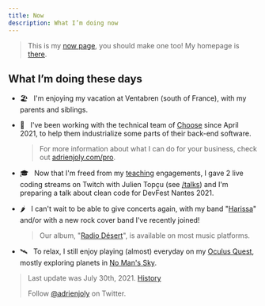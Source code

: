 ```yaml
---
title: Now
description: What I’m doing now
---
```


> This is my [now page](http://nownownow.com/about), you should make one too! My homepage is [there](/).

## What I’m doing these days

<!--I’m home in Montreuil, Paris area, France.-->

- 🏖  &nbsp; I'm enjoying my vacation at Ventabren (south of France), with my parents and siblings.

- 💼  &nbsp; I've been working with the technical team of [Choose](https://appchoose.io/) since April 2021, to help them industrialize some parts of their back-end software.

  > For more information about what I can do for your business, check out [adrienjoly.com/pro](/pro).

- 🎓  &nbsp; Now that I'm freed from my [teaching](/teaching) engagements, I gave 2 live coding streams on Twitch with Julien Topçu (see [/talks](/talks)) and I'm preparing a talk about clean code for DevFest Nantes 2021.

- 🌶  &nbsp; I can't wait to be able to give concerts again, with my band "[Harissa](https://www.facebook.com/harissaquartet)" and/or with a new rock cover band I've recently joined!

  > Our album, "[Radio Désert](https://harissa.bandcamp.com/album/radio-d-sert)", is available on most music platforms.

- 🛰  &nbsp; To relax, I still enjoy playing (almost) everyday on my [Oculus Quest](/vr), mostly exploring planets in [No Man's Sky](https://www.nomanssky.com/).

> Last update was July 30th, 2021. [History](https://github.com/adrienjoly/adrienjoly.github.com/commits/master/now)
>
> Follow [@adrienjoly](https://twitter.com/adrienjoly) on Twitter.
